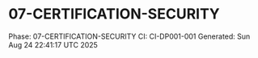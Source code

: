 # 07-CERTIFICATION-SECURITY
Phase: 07-CERTIFICATION-SECURITY
CI: CI-DP001-001
Generated: Sun Aug 24 22:41:17 UTC 2025
